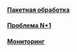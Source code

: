 #### [Пакетная обработка](batch/batch.md)
#### [Проблема N+1](n-plus-one/n-plus-one.md)
#### [Мониторинг](monitoring/monitoring.md)
